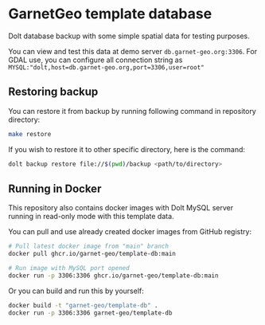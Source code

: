# GarnetGeo template database

Dolt database backup with some simple spatial data for testing purposes.

You can view and test this data at demo server `db.garnet-geo.org:3306`.
For GDAL use, you can configure all connection string as `MYSQL:"dolt,host=db.garnet-geo.org,port=3306,user=root"`

## Restoring backup

You can restore it from backup by running following command in repository directory:

```bash
make restore
```

If you wish to restore it to other specific directory, here is the command:

```bash
dolt backup restore file://$(pwd)/backup <path/to/directory>
```

## Running in Docker

This repository also contains docker images with Dolt MySQL server running in read-only mode with this template data.

You can pull and use already created docker images from GitHub registry:

```bash
# Pull latest docker image from "main" branch
docker pull ghcr.io/garnet-geo/template-db:main

# Run image with MySQL port opened
docker run -p 3306:3306 ghcr.io/garnet-geo/template-db:main
```

Or you can build and run this by yourself:

```bash
docker build -t "garnet-geo/template-db" .
docker run -p 3306:3306 garnet-geo/template-db
```
